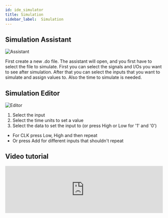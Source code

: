 ```yaml
---
id: ide_simulator
title: Simulation
sidebar_label:  Simulation
---
```


## Simulation Assistant
![Assistant](/img/ide/SimulationAssistant.png)

First create a new .do file. The assistant will open, and you
first have to select the file to simulate. First you can select the
signals and I/Os you want to see after simulation. After that
you can select the inputs that you want to simulate and
assign values to. Also the time to simulate is needed.

## Simulation Editor
![Editor](/img/ide/SimulationEditor.png)

1. Select the input
2. Select the time units to set a value
3. Select the data to set the input to (or press High or Low for '1' and '0')
- For CLK press Low, High and then repeat
- Or press Add for different inputs that shouldn't repeat

## Video tutorial
<div class="fluidMedia"><iframe id="ytplayer" type="text/html" width="100%" src="https://www.youtube.com/embed/yXoYeQ19cWU?autoplay=0&origin=http://vhdplus.com" frameborder="0" allowfullscreen></iframe></div>